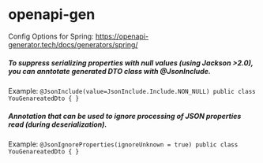 # openapi-gen

Config Options for Spring:
https://openapi-generator.tech/docs/generators/spring/


##### To suppress serializing properties with null values (using Jackson >2.0), you can anntotate generated DTO class with @JsonInclude.
Example:
`@JsonInclude(value=JsonInclude.Include.NON_NULL)
public class YouGenareatedDto {
}`


##### Annotation that can be used to ignore processing of JSON properties read (during deserialization).

Example:
`@JsonIgnoreProperties(ignoreUnknown = true)
public class YouGenareatedDto {
}`
